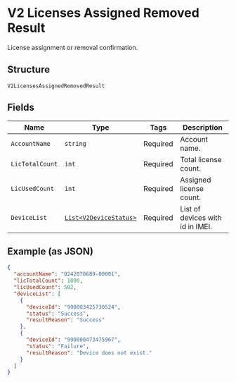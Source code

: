 
# V2 Licenses Assigned Removed Result

License assignment or removal confirmation.

## Structure

`V2LicensesAssignedRemovedResult`

## Fields

| Name | Type | Tags | Description |
|  --- | --- | --- | --- |
| `AccountName` | `string` | Required | Account name. |
| `LicTotalCount` | `int` | Required | Total license count. |
| `LicUsedCount` | `int` | Required | Assigned license count. |
| `DeviceList` | [`List<V2DeviceStatus>`](../../doc/models/v2-device-status.md) | Required | List of devices with id in IMEI. |

## Example (as JSON)

```json
{
  "accountName": "0242078689-00001",
  "licTotalCount": 1000,
  "licUsedCount": 502,
  "deviceList": [
    {
      "deviceId": "990003425730524",
      "status": "Success",
      "resultReason": "Success"
    },
    {
      "deviceId": "990000473475967",
      "status": "Failure",
      "resultReason": "Device does not exist."
    }
  ]
}
```

